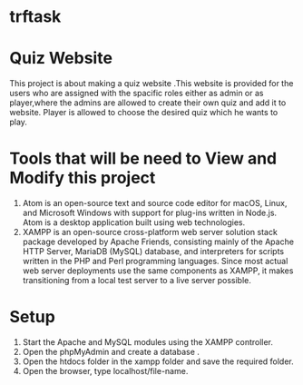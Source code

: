 # trftask

# Quiz Website
This project is about making a quiz website .This website is provided for the users who are assigned with the spacific roles either as admin or as player,where the admins are allowed to create their own quiz and add it to website. Player is allowed to choose the desired quiz which he wants to play.


# Tools that will be need to View and Modify this project

1. Atom is an open-source text and source code editor for macOS, Linux, and Microsoft Windows with support for plug-ins written in Node.js.  Atom is a desktop application built using web technologies.
2. XAMPP is an open-source cross-platform web server solution stack package developed by Apache Friends, consisting mainly of the Apache    HTTP Server, MariaDB (MySQL) database, and interpreters for scripts written in the PHP and Perl programming languages. Since most actual web server deployments use the same components as XAMPP, it makes transitioning from a local test server to a live server possible.
 
# Setup
1. Start the Apache and MySQL modules using the XAMPP controller. 
2. Open the phpMyAdmin and create a database . 
3. Open the htdocs folder in the xampp folder and save the required folder.
4. Open the browser, type localhost/file-name.



